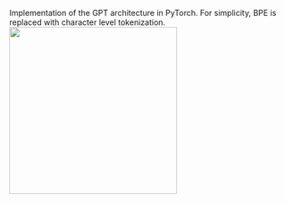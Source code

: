 Implementation of the GPT architecture in PyTorch. For simplicity, BPE is replaced with character level tokenization.
<br>
<img src="../img/GPT2.png" width="300">

